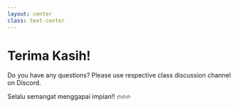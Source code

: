 ```yaml
---
layout: center
class: text-center
---
```


# Terima Kasih!

Do you have any questions?
Please use respective class discussion channel on Discord.

Selalu semangat menggapai impian!! 🔥🔥🔥